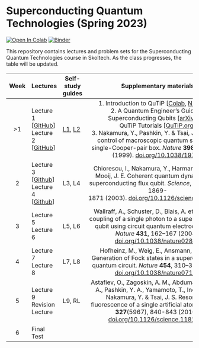 # Superconducting Quantum Technologies (Spring 2023)

[![Open In Colab](https://colab.research.google.com/assets/colab-badge.svg)](https://colab.research.google.com/github/dkalacheva/sqt-skoltech/blob/master/)
[![Binder](https://mybinder.org/badge_logo.svg)](https://mybinder.org/v2/gh/dkalacheva/sqt-skoltech/master)

This repository contains lectures and problem sets for the Superconducting Quantum Technologies course in Skoltech. As the class progresses, the table will be updated.

| Week | Lectures                                                                                                                                                                                                           | **Self-study guides**                                                                                                                                                                      | Supplementary materials                                                                                                                                                                                                                                                                                                                                                                                                                                                                                                                                                                                                                                                                   | Homework                                                                                                                                                                                                                                                                     |
|:----:|:------------------------------------------------------------------------------------------------------------------------------------------------------------------------------------------------------------------ | ------------------------------------------------------------------------------------------------------------------------------------------------------------------------------------------ |:-----------------------------------------------------------------------------------------------------------------------------------------------------------------------------------------------------------------------------------------------------------------------------------------------------------------------------------------------------------------------------------------------------------------------------------------------------------------------------------------------------------------------------------------------------------------------------------------------------------------------------------------------------------------------------------------:|:---------------------------------------------------------------------------------------------------------------------------------------------------------------------------------------------------------------------------------------------------------------------------- |
| >1   | Lecture 1 [[GitHub](https://github.com/dkalacheva/sqt-skoltech/blob/spring23/Lectures/SQT_2022_1.pdf)]<br/> Lecture 2 [[GitHub](https://github.com/dkalacheva/sqt-skoltech/blob/spring23/Lectures/SQT_2022_2.pdf)] | [L1](https://github.com/dkalacheva/sqt-skoltech/blob/spring23/Self-study-guides/L1-guide.md), [L2](https://github.com/dkalacheva/sqt-skoltech/blob/spring23/Self-study-guides/L2-guide.md) | 1. Introduction to QuTiP [[Colab](https://colab.research.google.com/github/dkalacheva/sqt-skoltech/blob/master/QuTiP-intro/Introduction-to-QuTiP.ipynb), [Nbviewer](https://nbviewer.jupyter.org/github/dkalacheva/sqt-skoltech/blob/master/QuTiP-intro/Introduction-to-QuTiP.ipynb)]<br/>2. A Quantum Engineer’s Guide to Superconducting Qubits [[arXiv.org](https://arxiv.org/pdf/1904.06560.pdf)]<br/>QuTiP Tutorials [[QuTiP.org](http://qutip.org/tutorials.html)]<br/>3. Nakamura, Y., Pashkin, Y. & Tsai, J. Coherent control of macroscopic quantum states in a single-Cooper-pair box. *Nature* **398**, 786–788 (1999). [doi.org/10.1038/19718](https://doi.org/10.1038/19718) | Intro to CQE I [[Colab](https://colab.research.google.com/github/dkalacheva/sqt-skoltech/blob/master/HW1-intro-to-CQE/HW1-Intro-to-CQE.ipynb), [Nbviewer](https://nbviewer.jupyter.org/github/dkalacheva/sqt-skoltech/blob/master/HW1-intro-to-CQE/HW1-Intro-to-CQE.ipynb)]  |
| 2    | Lecture 3 [[Github](https://github.com/dkalacheva/sqt-skoltech/blob/spring23/Lectures/SQT_2022_3.pdf)]<br/> Lecture 4 [[Github](https://github.com/dkalacheva/sqt-skoltech/blob/spring23/Lectures/SQT_2022_4.pdf)] | L3, L4                                                                                                                                                                                     | Chiorescu, I., Nakamura, Y., Harmans, C. M., & Mooij, J. E. Coherent quantum dynamics of a superconducting flux qubit. *Science*, **299**(5614), 1869-1871 (2003). [doi.org/10.1126/science.1081045](https://doi.org/10.1126/science.1081045)                                                                                                                                                                                                                                                                                                                                                                                                                                             | Intro to CQE II [[Colab](https://colab.research.google.com/github/dkalacheva/sqt-skoltech/blob/master/HW2-intro-to-CQE/HW2-Intro-to-CQE.ipynb), [Nbviewer](https://nbviewer.jupyter.org/github/dkalacheva/sqt-skoltech/blob/master/HW2-intro-to-CQE/HW2-Intro-to-CQE.ipynb)] |
| 3    | Lecture 5<br/> Lecture 6                                                                                                                                                                                           | L5, L6                                                                                                                                                                                     | Wallraff, A., Schuster, D., Blais, A. et al. Strong coupling of a single photon to a superconducting qubit using circuit quantum electrodynamics. *Nature* **431**, 162–167 (2004). [doi.org/10.1038/nature02851](https://doi.org/10.1038/nature02851)                                                                                                                                                                                                                                                                                                                                                                                                                                    | Transmission Line Resonators                                                                                                                                                                                                                                                 |
| 4    | Lecture 7 <br/>Lecture 8                                                                                                                                                                                           | L7, L8                                                                                                                                                                                     | Hofheinz, M., Weig, E., Ansmann, M. et al. Generation of Fock states in a superconducting quantum circuit. *Nature* **454**, 310–314 (2008). [doi.org/10.1038/nature07136](https://doi.org/10.1038/nature07136)                                                                                                                                                                                                                                                                                                                                                                                                                                                                           | Elements of a Quantum Computer                                                                                                                                                                                                                                               |
| 5    | Lecture 9<br/>Revision Lecture                                                                                                                                                                                     | L9, RL                                                                                                                                                                                     | Astafiev, O., Zagoskin, A. M., Abdumalikov Jr, A. A., Pashkin, Y. A., Yamamoto, T., Inomata, K., Nakamura, Y. & Tsai, J. S. Resonance fluorescence of a single artificial atom. *Science*, **327**(5967), 840-843 (2010). [doi.org/10.1126/science.1181918](https://doi.org/10.1126/science.1181918)                                                                                                                                                                                                                                                                                                                                                                                      | Presentation based on a chosen article                                                                                                                                                                                                                                       |
| 6    | Final Test                                                                                                                                                                                                         |                                                                                                                                                                                            |                                                                                                                                                                                                                                                                                                                                                                                                                                                                                                                                                                                                                                                                                           |                                                                                                                                                                                                                                                                              |